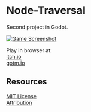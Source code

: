 # Node-Traversal
Second project in Godot.

[![Game Screenshot](http://img.youtube.com/vi/KgaBPYzTut0/0.jpg)](http://www.youtube.com/watch?v=KgaBPYzTut0)

Play in browser at:  
[itch.io](https://maaack.itch.io/node-traversal)  
[gotm.io](https://gotm.io/50shadesofmarek/node-traversal)  

## Resources
[MIT License](./LICENSE.md)  
[Attribution](./ATTRIBUTION.md)